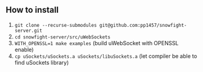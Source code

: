 ## How to install
1. ```git clone --recurse-submodules git@github.com:pp1457/snowfight-server.git```
2. ``` cd snowfight-server/src/uWebSockets ```
3. ``` WITH_OPENSSL=1 make examples ``` (build uWebSocket with OPENSSL enable)
4. ```cp uSockets/uSockets.a uSockets/libuSockets.a``` (let compiler be able to find uSockets library)

